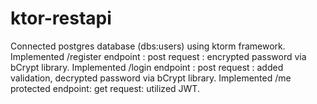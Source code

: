 # ktor-restapi

Connected postgres database (dbs:users) using ktorm framework.
Implemented /register endpoint : post request : encrypted password via bCrypt library.
Implemented /login endpoint : post request : added validation, decrypted password via bCrypt library.
Implemented /me protected endpoint: get request: utilized JWT.
